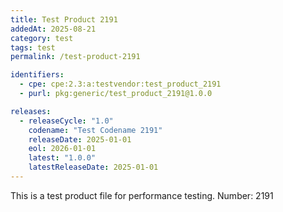 ```yaml
---
title: Test Product 2191
addedAt: 2025-08-21
category: test
tags: test
permalink: /test-product-2191

identifiers:
  - cpe: cpe:2.3:a:testvendor:test_product_2191
  - purl: pkg:generic/test_product_2191@1.0.0

releases:
  - releaseCycle: "1.0"
    codename: "Test Codename 2191"
    releaseDate: 2025-01-01
    eol: 2026-01-01
    latest: "1.0.0"
    latestReleaseDate: 2025-01-01
---
```


This is a test product file for performance testing. Number: 2191
